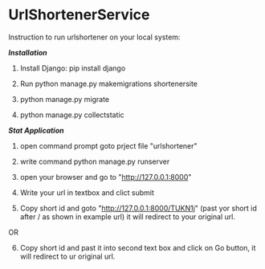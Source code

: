 # UrlShortenerService

Instruction to run urlshortener on your local system:

_________________________Installation_________________________

1) Install Django: pip install django

2) Run python manage.py makemigrations shortenersite

3) python manage.py migrate

4) python manage.py collectstatic

_________________________Stat Application_________________________

1) open command prompt goto prject file "urlshortener"

2) write command python manage.py runserver

3) open your browser and go to "http://127.0.0.1:8000"

4) Write your url in textbox and clict submit

5) Copy short id and goto "http://127.0.0.1:8000/TUKN1j" (past yor short id after / as shown in example url)  it will redirect to your original url.

OR

6) Copy short id and past it into second text box and click on Go button, it will redirect to ur original url.
